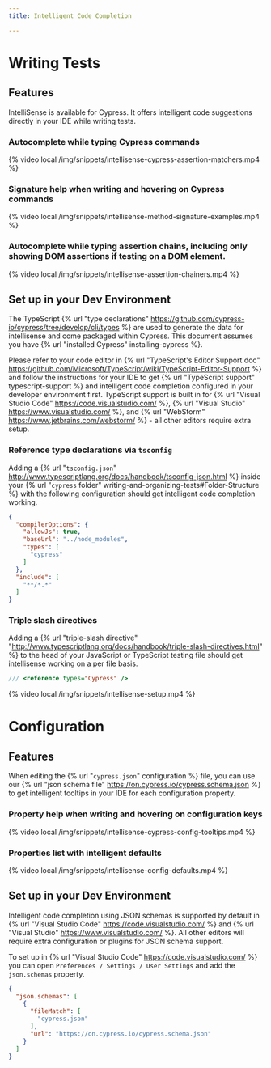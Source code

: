 ```yaml
---
title: Intelligent Code Completion

---
```


# Writing Tests

## Features

IntelliSense is available for Cypress. It offers intelligent code suggestions directly in your IDE while writing tests.

### Autocomplete while typing Cypress commands

{% video local /img/snippets/intellisense-cypress-assertion-matchers.mp4 %}

### Signature help when writing and hovering on Cypress commands

{% video local /img/snippets/intellisense-method-signature-examples.mp4 %}

### Autocomplete while typing assertion chains, including only showing DOM assertions if testing on a DOM element.

{% video local /img/snippets/intellisense-assertion-chainers.mp4 %}

## Set up in your Dev Environment

The TypeScript {% url "type declarations" https://github.com/cypress-io/cypress/tree/develop/cli/types %} are used to generate the data for intellisense and come packaged within Cypress. This document assumes you have {% url "installed Cypress" installing-cypress %}.

Please refer to your code editor in {% url "TypeScript's Editor Support doc" https://github.com/Microsoft/TypeScript/wiki/TypeScript-Editor-Support %} and follow the instructions for your IDE to get {% url "TypeScript support" typescript-support %} and intelligent code completion configured in your developer environment first. TypeScript support is built in for {% url "Visual Studio Code" https://code.visualstudio.com/ %}, {% url "Visual Studio" https://www.visualstudio.com/ %}, and {% url "WebStorm" https://www.jetbrains.com/webstorm/ %} - all other editors require extra setup.

### Reference type declarations via `tsconfig`

Adding a {% url "`tsconfig.json`" http://www.typescriptlang.org/docs/handbook/tsconfig-json.html %} inside your {% url "`cypress` folder" writing-and-organizing-tests#Folder-Structure %} with the following configuration should get intelligent code completion working.

```json
{
  "compilerOptions": {
    "allowJs": true,
    "baseUrl": "../node_modules",
    "types": [
      "cypress"
    ]
  },
  "include": [
    "**/*.*"
  ]
}
```

### Triple slash directives

Adding a {% url "triple-slash directive" "http://www.typescriptlang.org/docs/handbook/triple-slash-directives.html" %} to the head of your JavaScript or TypeScript testing file should get intellisense working on a per file basis.

```js
/// <reference types="Cypress" />
```

{% video local /img/snippets/intellisense-setup.mp4 %}


# Configuration

## Features

When editing the {% url "`cypress.json`" configuration %} file, you can use our {% url "json schema file" https://on.cypress.io/cypress.schema.json %} to get intelligent tooltips in your IDE for each configuration property. 

### Property help when writing and hovering on configuration keys

{% video local /img/snippets/intellisense-cypress-config-tooltips.mp4 %}

### Properties list with intelligent defaults

{% video local /img/snippets/intellisense-config-defaults.mp4 %}


## Set up in your Dev Environment

Intelligent code completion using JSON schemas is supported by default in {% url "Visual Studio Code" https://code.visualstudio.com/ %} and {% url "Visual Studio" https://www.visualstudio.com/ %}. All other editors will require extra configuration or plugins for JSON schema support. 

To set up in {% url "Visual Studio Code" https://code.visualstudio.com/ %} you can open `Preferences / Settings / User Settings` and add the `json.schemas` property.

```json
{
  "json.schemas": [
    {
      "fileMatch": [
        "cypress.json"
      ],
      "url": "https://on.cypress.io/cypress.schema.json"
    }
  ]
}
```